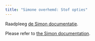 ```yaml
---
title: "Simone overhemd: Stof opties"
---
```


<Note>

Raadpleeg [de Simon documentatie](/docs/patterns/simon/).

Please refer to [the Simon documentation](/docs/designs/simon/).

</Note>
